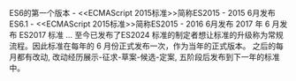 ES6的第一个版本 - <<ECMAScript 2015标准>>简称ES2015 - 2015 6月发布
ES6.1          - <<ECMAScript 2015标准>>简称ES2015 - 2016 6月发布
2017 年 6 月发布 ES2017 标准
...
至今已发布了ES2024
标准的制定者想让标准的升级称为常规流程。因此标准在每年的 6 月份正式发布一次，作为当年的正式版本。
之后的每月都有改动, 改动经历展示-征求-草案-候选-定案, 五阶段后发布到下一年的标准中。